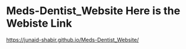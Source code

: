 # Meds-Dentist_Website Here is the  Webiste Link 
https://junaid-shabir.github.io/Meds-Dentist_Website/
